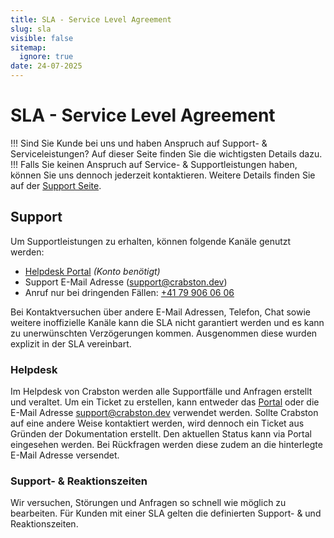 ```yaml
---
title: SLA - Service Level Agreement
slug: sla
visible: false
sitemap:
  ignore: true
date: 24-07-2025
---
```


# SLA - Service Level Agreement

!!! Sind Sie Kunde bei uns und haben Anspruch auf Support- & Serviceleistungen? Auf dieser Seite finden Sie die wichtigsten Details dazu.  
!!! Falls Sie keinen Anspruch auf Service- & Supportleistungen haben, können Sie uns dennoch jederzeit kontaktieren. Weitere Details finden Sie auf der [Support Seite](/dienstleistungen/support).

## Support
Um Supportleistungen zu erhalten, können folgende Kanäle genutzt werden:
- [Helpdesk Portal](https://crabston.atlassian.net/servicedesk/customer/portals) _(Konto benötigt)_
- Support E-Mail Adresse ([support@crabston.dev](mailto:support@crabston.dev))
- Anruf nur bei dringenden Fällen: [+41 79 906 06 06](tel:+41799060606)

Bei Kontaktversuchen über andere E-Mail Adressen, Telefon, Chat sowie weitere inoffizielle Kanäle kann die SLA nicht garantiert werden und es kann zu unerwünschten Verzögerungen kommen. Ausgenommen diese wurden explizit in der SLA vereinbart.

### Helpdesk
Im Helpdesk von Crabston werden alle Supportfälle und Anfragen erstellt und veraltet. Um ein Ticket zu erstellen, kann entweder das [Portal](https://crabston.atlassian.net/servicedesk/customer/portals) oder die E-Mail Adresse [support@crabston.dev](mailto:support@crabston.dev) verwendet werden. Sollte Crabston auf eine andere Weise kontaktiert werden, wird dennoch ein Ticket aus Gründen der Dokumentation erstellt. Den aktuellen Status kann via Portal eingesehen werden. Bei Rückfragen werden diese zudem an die hinterlegte E-Mail Adresse versendet.

### Support- & Reaktionszeiten
Wir versuchen, Störungen und Anfragen so schnell wie möglich zu bearbeiten. Für Kunden mit einer SLA gelten die definierten Support- & und Reaktionszeiten.
